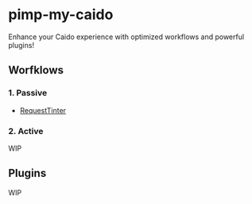 # pimp-my-caido

Enhance your Caido experience with optimized workflows and powerful plugins!

## Worfklows

### 1. Passive

- [RequestTinter](Workflows/Passive/RequestTinter/)

### 2. Active

WIP

## Plugins

WIP